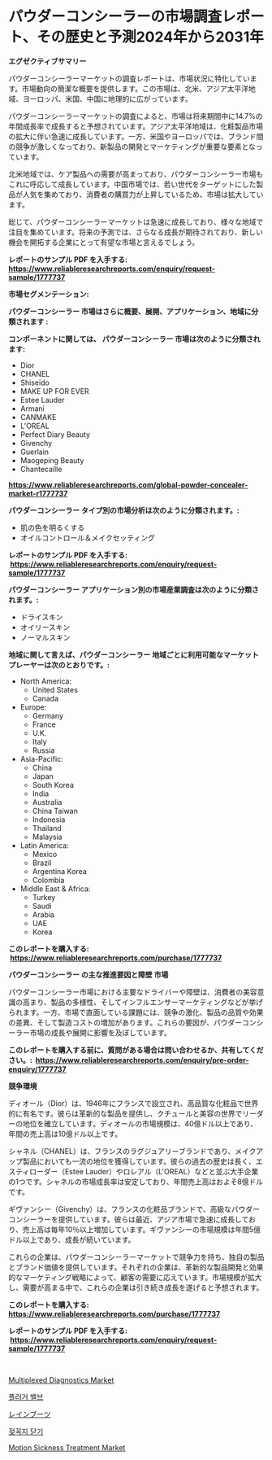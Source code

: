 <p><h1>パウダーコンシーラーの市場調査レポート、その歴史と予測2024年から2031年</h1></p><p><strong>エグゼクティブサマリー</strong></p>
<p><p>パウダーコンシーラーマーケットの調査レポートは、市場状況に特化しています。市場動向の簡潔な概要を提供します。この市場は、北米、アジア太平洋地域、ヨーロッパ、米国、中国に地理的に広がっています。</p><p>パウダーコンシーラーマーケットの調査によると、市場は将来期間中に14.7%の年間成長率で成長すると予想されています。アジア太平洋地域は、化粧製品市場の拡大に伴い急速に成長しています。一方、米国やヨーロッパでは、ブランド間の競争が激しくなっており、新製品の開発とマーケティングが重要な要素となっています。</p><p>北米地域では、ケア製品への需要が高まっており、パウダーコンシーラー市場もこれに呼応して成長しています。中国市場では、若い世代をターゲットにした製品が人気を集めており、消費者の購買力が上昇しているため、市場は拡大しています。</p><p>総じて、パウダーコンシーラーマーケットは急速に成長しており、様々な地域で注目を集めています。将来の予測では、さらなる成長が期待されており、新しい機会を開拓する企業にとって有望な市場と言えるでしょう。</p></p>
<p><strong>レポートのサンプル PDF を入手する: <a href="https://www.reliableresearchreports.com/enquiry/request-sample/1777737">https://www.reliableresearchreports.com/enquiry/request-sample/1777737</a></strong></p>
<p><strong>市場セグメンテーション:</strong></p>
<p><strong> パウダーコンシーラー 市場はさらに概要、展開、アプリケーション、地域に分類されます :</strong></p>
<p><strong>コンポーネントに関しては、 パウダーコンシーラー 市場は次のように分類されます: &nbsp;</strong></p>
<p><ul><li>Dior</li><li>CHANEL</li><li>Shiseido</li><li>MAKE UP FOR EVER</li><li>Estee Lauder</li><li>Armani</li><li>CANMAKE</li><li>L'OREAL</li><li>Perfect Diary Beauty</li><li>Givenchy</li><li>Guerlain</li><li>Maogeping Beauty</li><li>Chantecaille</li></ul></p>
<p><strong><a href="https://www.reliableresearchreports.com/global-powder-concealer-market-r1777737">https://www.reliableresearchreports.com/global-powder-concealer-market-r1777737</a></strong></p>
<p><strong> パウダーコンシーラー タイプ別の市場分析は次のように分類されます。:</strong></p>
<p><ul><li>肌の色を明るくする</li><li>オイルコントロール＆メイクセッティング</li></ul></p>
<p><strong>レポートのサンプル PDF を入手する: &nbsp;<a href="https://www.reliableresearchreports.com/enquiry/request-sample/1777737">https://www.reliableresearchreports.com/enquiry/request-sample/1777737</a></strong></p>
<p><strong> パウダーコンシーラー アプリケーション別の市場産業調査は次のように分類されます。:</strong></p>
<p><ul><li>ドライスキン</li><li>オイリースキン</li><li>ノーマルスキン</li></ul></p>
<p><strong>地域に関して言えば、パウダーコンシーラー 地域ごとに利用可能なマーケットプレーヤーは次のとおりです。:</strong></p>
<p><ul>
    <li>
        North America:
        <ul>
            <li>United States</li>
            <li>Canada</li>
        </ul>
    </li>
    <li>
        Europe:
        <ul>
            <li>Germany</li>
            <li>France</li>
            <li>U.K.</li>
            <li>Italy</li>
            <li>Russia</li>
        </ul>
    </li>
    <li>
        Asia-Pacific:
        <ul>
            <li>China</li>
            <li>Japan</li>
            <li>South Korea</li>
            <li>India</li>
            <li>Australia</li>
            <li>China Taiwan</li>
            <li>Indonesia</li>
            <li>Thailand</li>
            <li>Malaysia</li>
        </ul>
    </li>
    <li>
        Latin America:
        <ul>
            <li>Mexico</li>
            <li>Brazil</li>
            <li>Argentina Korea</li>
            <li>Colombia</li>
        </ul>
    </li>
    <li>
        Middle East & Africa:
        <ul>
            <li>Turkey</li>
            <li>Saudi</li>
            <li>Arabia</li>
            <li>UAE</li>
            <li>Korea</li>
        </ul>
    </li>
    </ul></p>
<p><strong>このレポートを購入する: &nbsp;<a href="https://www.reliableresearchreports.com/purchase/1777737">https://www.reliableresearchreports.com/purchase/1777737</a></strong></p>
<p><strong>パウダーコンシーラー の主な推進要因と障壁 市場</strong></p>
<p><p>パウダーコンシーラー市場における主要なドライバーや障壁は、消費者の美容意識の高まり、製品の多様性、そしてインフルエンサーマーケティングなどが挙げられます。一方、市場で直面している課題には、競争の激化、製品の品質や効果の差異、そして製造コストの増加があります。これらの要因が、パウダーコンシーラー市場の成長や展開に影響を及ぼしています。</p></p>
<p><strong>このレポートを購入する前に、質問がある場合は問い合わせるか、共有してください。:&nbsp; <a href="https://www.reliableresearchreports.com/enquiry/pre-order-enquiry/1777737">https://www.reliableresearchreports.com/enquiry/pre-order-enquiry/1777737</a></strong></p>
<p><strong>競争環境</strong></p>
<p><p>ディオール（Dior）は、1946年にフランスで設立され、高品質な化粧品で世界的に有名です。彼らは革新的な製品を提供し、クチュールと美容の世界でリーダーの地位を確立しています。ディオールの市場規模は、40億ドル以上であり、年間の売上高は10億ドル以上です。</p><p>シャネル（CHANEL）は、フランスのラグジュアリーブランドであり、メイクアップ製品においても一流の地位を獲得しています。彼らの過去の歴史は長く、エスティローダー（Estee Lauder）やロレアル（L'OREAL）などと並ぶ大手企業の1つです。シャネルの市場成長率は安定しており、年間売上高はおよそ8億ドルです。</p><p>ギヴァンシー（Givenchy）は、フランスの化粧品ブランドで、高級なパウダーコンシーラーを提供しています。彼らは最近、アジア市場で急速に成長しており、売上高は毎年10％以上増加しています。ギヴァンシーの市場規模は年間5億ドル以上であり、成長が続いています。</p><p>これらの企業は、パウダーコンシーラーマーケットで競争力を持ち、独自の製品とブランド価値を提供しています。それぞれの企業は、革新的な製品開発と効果的なマーケティング戦略によって、顧客の需要に応えています。市場規模が拡大し、需要が高まる中で、これらの企業は引き続き成長を遂げると予想されます。</p></p>
<p><strong>このレポートを購入する: &nbsp; <a href="https://www.reliableresearchreports.com/purchase/1777737">https://www.reliableresearchreports.com/purchase/1777737</a></strong></p>
<p><strong>レポートのサンプル PDF を入手する: &nbsp;<a href="https://www.reliableresearchreports.com/enquiry/request-sample/1777737">https://www.reliableresearchreports.com/enquiry/request-sample/1777737</a></strong><strong></strong></p>
<p>&nbsp;</p>
<p><p><a href="https://github.com/lylyparadise/Market-Research-Report-List-2/blob/main/multiplexed-diagnostics-market.md">Multiplexed Diagnostics Market</a></p><p><a href="https://medium.com/@cierrahayes1930/%ED%94%8C%EB%9F%AC%EC%A0%80-%EB%B0%B8%EB%B8%8C-%EC%8B%9C%EC%9E%A5-%EC%A0%90%EC%9C%A0%EC%9C%A8-%EB%B3%80%ED%99%94-%EB%B0%8F-%EC%8B%9C%EC%9E%A5-%EC%84%B1%EC%9E%A5-%EC%A0%84%EB%A7%9D-2024-2031-de147def081d">플러거 밸브</a></p><p><a href="https://medium.com/@jasohung45456/%E3%83%AC%E3%82%A4%E3%83%B3%E3%83%96%E3%83%BC%E3%83%84%E5%B8%82%E5%A0%B4-2031%E5%B9%B4%E3%81%BE%E3%81%A7%E3%81%AE%E3%83%88%E3%83%AC%E3%83%B3%E3%83%89-%E4%BA%88%E6%B8%AC-%E7%AB%B6%E4%BA%89%E5%88%86%E6%9E%90-78c798d39a04">レインブーツ</a></p><p><a href="https://medium.com/@aidenreinger/%EA%B0%80%EA%B9%8C%EC%9A%B4-%EC%9C%A0%EB%91%90-%EC%8B%9C%EC%9E%A5-%EC%8B%9C%EC%9E%A5-cagr-%EC%8B%9C%EC%9E%A5-%EB%8F%99%ED%96%A5-%EB%B0%8F-%EC%84%B1%EC%9E%A5-%EC%A0%84%EB%9E%B5%EC%97%90-%EB%8C%80%ED%95%9C-%ED%86%B5%EC%B0%B0%EB%A0%A5-744b13d7d8fb">젖꼭지 닫기</a></p><p><a href="https://github.com/johnbach50/Market-Research-Report-List-2/blob/main/motion-sickness-treatment-market.md">Motion Sickness Treatment Market</a></p></p>